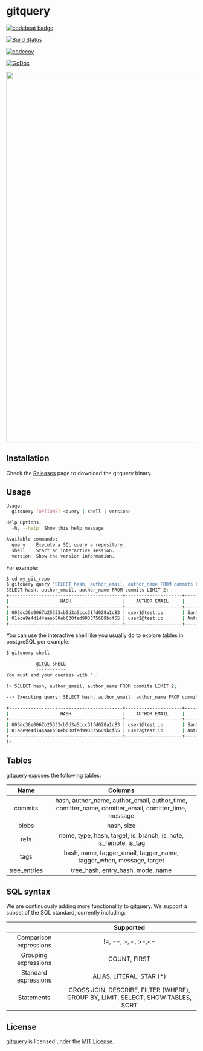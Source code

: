 # gitquery

<p>
  <a href="https://codebeat.co/projects/github-com-sqle-gitql"><img alt="codebeat badge" src="https://codebeat.co/badges/d797a013-326b-4686-a1a7-adcb3039f65c" /></a>

  <a href="https://travis-ci.org/sqle/gitquery"><img alt="Build Status" src="https://travis-ci.org/sqle/gitquery.svg?branch=master" /></a>
 
  <a href="https://codecov.io/gh/sqle/gitquery"><img alt="codecov" src="https://codecov.io/gh/sqle/gitquery/branch/master/graph/badge.svg" /></a>
  
  <a href="https://godoc.org/gopkg.in/sqle/gitquery.v0"><img alt="GoDoc" src="https://godoc.org/gopkg.in/sqle/gitquery.v0?status.svg" /></a>
</p>

<a href="https://asciinema.org/a/102733?autoplay=1" target="_blank"><img src="https://asciinema.org/a/102733.png" width="979"/></a>

## Installation

Check the [Releases](https://github.com/sqle/gitquery/releases) page to download
the gitquery binary.

## Usage

```bash
Usage:
  gitquery [OPTIONS] <query | shell | version>

Help Options:
  -h, --help  Show this help message

Available commands:
  query    Execute a SQL query a repository.
  shell    Start an interactive session.
  version  Show the version information.
```

For example:

```bash
$ cd my_git_repo
$ gitquery query 'SELECT hash, author_email, author_name FROM commits LIMIT 2;' 
SELECT hash, author_email, author_name FROM commits LIMIT 2;
+------------------------------------------+---------------------+-----------------------+
|                   HASH                   |    AUTHOR EMAIL     |      AUTHOR NAME      |
+------------------------------------------+---------------------+-----------------------+
| 003dc36e0067b25333cb5d3a5ccc31fd028a1c83 | user1@test.io       | Santiago M. Mola      |
| 01ace9e4d144aaeb50eb630fed993375609bcf55 | user2@test.io       | Antonio Navarro Perez |
+------------------------------------------+---------------------+-----------------------+
```

You can use the interactive shell like you usually do to explore tables in postgreSQL per example:

```bash
$ gitquery shell

           gitQL SHELL
           -----------
You must end your queries with ';'

!> SELECT hash, author_email, author_name FROM commits LIMIT 2;

--> Executing query: SELECT hash, author_email, author_name FROM commits LIMIT 2;

+------------------------------------------+---------------------+-----------------------+
|                   HASH                   |    AUTHOR EMAIL     |      AUTHOR NAME      |
+------------------------------------------+---------------------+-----------------------+
| 003dc36e0067b25333cb5d3a5ccc31fd028a1c83 | user1@test.io       | Santiago M. Mola      |
| 01ace9e4d144aaeb50eb630fed993375609bcf55 | user2@test.io       | Antonio Navarro Perez |
+------------------------------------------+---------------------+-----------------------+
!>  
```

## Tables

gitquery exposes the following tables:

|     Name     |                                               Columns                                               |
|:------------:|:---------------------------------------------------------------------------------------------------:|
|    commits   | hash, author_name, author_email, author_time, comitter_name, comitter_email, comitter_time, message |
|     blobs    | hash, size                                                                                          |
|  refs        | name, type, hash, target, is_branch, is_note, is_remote, is_tag                                     |
|     tags     | hash, name, tagger_email, tagger_name, tagger_when, message, target                                 |
| tree_entries | tree_hash, entry_hash, mode, name                                                                   |

## SQL syntax

We are continuously adding more functionality to gitquery. We support a subset of the SQL standard, currently including:

|                        |                                     Supported                                     |
|:----------------------:|:---------------------------------------------------------------------------------:|
| Comparison expressions |                                !=, ==, >, <, >=,<=                                |
|  Grouping expressions  |                                    COUNT, FIRST                                   |
|  Standard expressions  |                              ALIAS, LITERAL, STAR (*)                             |
|       Statements       | CROSS JOIN, DESCRIBE, FILTER (WHERE), GROUP BY, LIMIT, SELECT, SHOW TABLES, SORT  |

## License

gitquery is licensed under the [MIT License](https://github.com/sqle/gitquery/blob/master/LICENSE).
